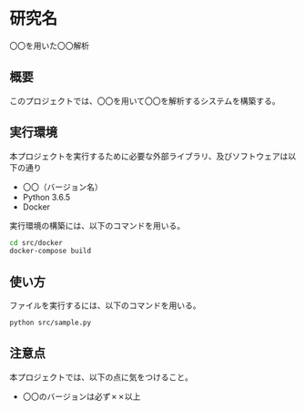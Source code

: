 # 研究名
〇〇を用いた〇〇解析

## 概要
このプロジェクトでは、〇〇を用いて〇〇を解析するシステムを構築する。

## 実行環境
本プロジェクトを実行するために必要な外部ライブラリ、及びソフトウェアは以下の通り
* 〇〇（バージョン名）
* Python 3.6.5
* Docker

実行環境の構築には、以下のコマンドを用いる。
```bash
cd src/docker
docker-compose build
```

## 使い方
ファイルを実行するには、以下のコマンドを用いる。
```bash
python src/sample.py
```

## 注意点
本プロジェクトでは、以下の点に気をつけること。
* 〇〇のバージョンは必ず✗✗以上